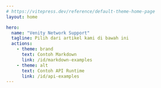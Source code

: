 ```yaml
---
# https://vitepress.dev/reference/default-theme-home-page
layout: home

hero:
  name: "Venity Network Support"
  tagline: Pilih dari artikel kami di bawah ini
  actions:
    - theme: brand
      text: Contoh Markdown
      link: /id/markdown-examples
    - theme: alt
      text: Contoh API Runtime
      link: /id/api-examples
---
```


